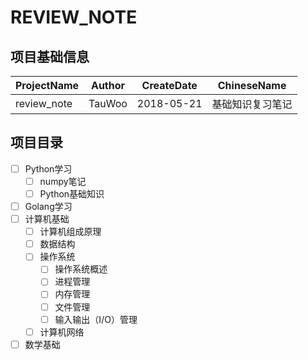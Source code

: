 # REVIEW_NOTE

## 项目基础信息
ProjectName | Author | CreateDate | ChineseName
--- | --- | --- | ---
review_note | TauWoo | 2018-05-21 | 基础知识复习笔记

## 项目目录

- [ ] Python学习
    - [ ] numpy笔记
    - [ ] Python基础知识
- [ ] Golang学习
- [ ] 计算机基础
    - [ ] 计算机组成原理
    - [ ] 数据结构
    - [ ] 操作系统
        - [ ] 操作系统概述
        - [ ] 进程管理
        - [ ] 内存管理
        - [ ] 文件管理
        - [ ] 输入输出（I/O）管理
    - [ ] 计算机网络
- [ ] 数学基础
